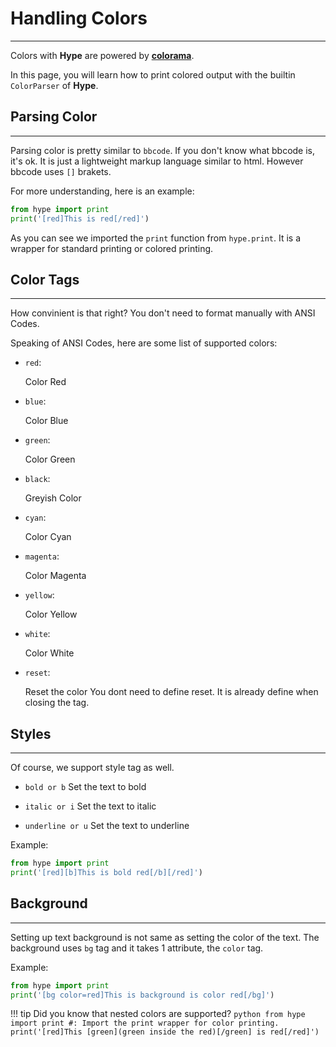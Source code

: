 # Handling Colors
---

Colors with **Hype** are powered by <a href="https://github.com/tartley/colorama" class="external-link"><b>colorama</b></a>. 

In this page, you will learn how to print colored output with the builtin `ColorParser`
of **Hype**.


## Parsing Color
---

Parsing color is pretty similar to `bbcode`. If you don't know what bbcode is, it's ok.
It is just a lightweight markup language similar to html. However bbcode uses `[]` brakets.

For more understanding, here is an example:

```python
from hype import print
print('[red]This is red[/red]')
```

As you can see we imported the `print` function from `hype.print`. It is a wrapper for
standard printing or colored printing.

## Color Tags
---
How convinient is that right? You don't need to format manually with ANSI Codes.

Speaking of ANSI Codes, here are some list of supported colors:

- `red`: 

    Color Red

- `blue`: 

    Color Blue

- `green`: 

    Color Green

- `black`: 

    Greyish Color

- `cyan`: 

    Color Cyan

- `magenta`: 

    Color Magenta

- `yellow`: 

    Color Yellow

- `white`: 

    Color White

- `reset`: 

    Reset the color You dont need to define reset. It is already define when closing the tag.

## Styles
---

Of course, we support style tag as well.

- `bold or b`
    Set the text to bold

- `italic or i`
    Set the text to italic

- `underline or u`
    Set the text to underline

Example:

```python
from hype import print
print('[red][b]This is bold red[/b][/red]')
```

## Background
---

Setting up text background is not same as setting the color of the text.
The background uses `bg` tag and it takes 1 attribute, the `color` tag.

Example:

```python
from hype import print
print('[bg color=red]This is background is color red[/bg]')
```

!!! tip
    Did you know that nested colors are supported?
    ```python
    from hype import print #: Import the print wrapper for color printing.
    print('[red]This [green](green inside the red)[/green] is red[/red]')
    ```
